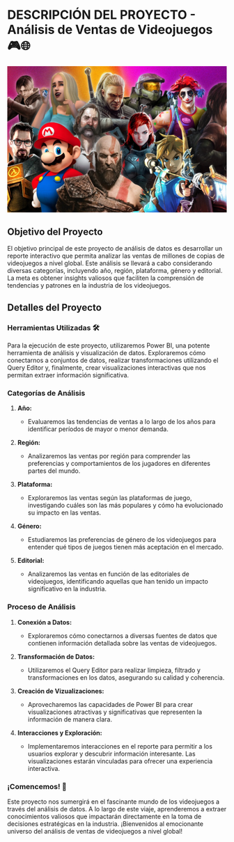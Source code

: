 # DESCRIPCIÓN DEL PROYECTO - Análisis de Ventas de Videojuegos 🎮🌐

![Videojuegos](imagenes/1_imagen_video_juegos.webp)

## Objetivo del Proyecto

El objetivo principal de este proyecto de análisis de datos es desarrollar un reporte interactivo que permita analizar las ventas de millones de copias de videojuegos a nivel global. Este análisis se llevará a cabo considerando diversas categorías, incluyendo año, región, plataforma, género y editorial. La meta es obtener insights valiosos que faciliten la comprensión de tendencias y patrones en la industria de los videojuegos.

## Detalles del Proyecto

### Herramientas Utilizadas 🛠️

Para la ejecución de este proyecto, utilizaremos Power BI, una potente herramienta de análisis y visualización de datos. Exploraremos cómo conectarnos a conjuntos de datos, realizar transformaciones utilizando el Query Editor y, finalmente, crear visualizaciones interactivas que nos permitan extraer información significativa.

### Categorías de Análisis

1. **Año:**
   - Evaluaremos las tendencias de ventas a lo largo de los años para identificar períodos de mayor o menor demanda.

2. **Región:**
   - Analizaremos las ventas por región para comprender las preferencias y comportamientos de los jugadores en diferentes partes del mundo.

3. **Plataforma:**
   - Exploraremos las ventas según las plataformas de juego, investigando cuáles son las más populares y cómo ha evolucionado su impacto en las ventas.

4. **Género:**
   - Estudiaremos las preferencias de género de los videojuegos para entender qué tipos de juegos tienen más aceptación en el mercado.

5. **Editorial:**
   - Analizaremos las ventas en función de las editoriales de videojuegos, identificando aquellas que han tenido un impacto significativo en la industria.

### Proceso de Análisis

1. **Conexión a Datos:**
   - Exploraremos cómo conectarnos a diversas fuentes de datos que contienen información detallada sobre las ventas de videojuegos.

2. **Transformación de Datos:**
   - Utilizaremos el Query Editor para realizar limpieza, filtrado y transformaciones en los datos, asegurando su calidad y coherencia.

3. **Creación de Vizualizaciones:**
   - Aprovecharemos las capacidades de Power BI para crear visualizaciones atractivas y significativas que representen la información de manera clara.

4. **Interacciones y Exploración:**
   - Implementaremos interacciones en el reporte para permitir a los usuarios explorar y descubrir información interesante. Las visualizaciones estarán vinculadas para ofrecer una experiencia interactiva.

### ¡Comencemos! 🚀

Este proyecto nos sumergirá en el fascinante mundo de los videojuegos a través del análisis de datos. A lo largo de este viaje, aprenderemos a extraer conocimientos valiosos que impactarán directamente en la toma de decisiones estratégicas en la industria. ¡Bienvenidos al emocionante universo del análisis de ventas de videojuegos a nivel global!
